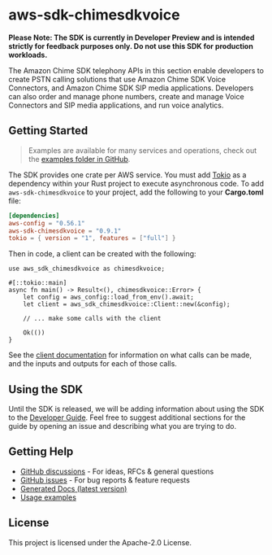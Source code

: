 # aws-sdk-chimesdkvoice

**Please Note: The SDK is currently in Developer Preview and is intended strictly for
feedback purposes only. Do not use this SDK for production workloads.**

The Amazon Chime SDK telephony APIs in this section enable developers to create PSTN calling solutions that use Amazon Chime SDK Voice Connectors, and Amazon Chime SDK SIP media applications. Developers can also order and manage phone numbers, create and manage Voice Connectors and SIP media applications, and run voice analytics.

## Getting Started

> Examples are available for many services and operations, check out the
> [examples folder in GitHub](https://github.com/awslabs/aws-sdk-rust/tree/main/examples).

The SDK provides one crate per AWS service. You must add [Tokio](https://crates.io/crates/tokio)
as a dependency within your Rust project to execute asynchronous code. To add `aws-sdk-chimesdkvoice` to
your project, add the following to your **Cargo.toml** file:

```toml
[dependencies]
aws-config = "0.56.1"
aws-sdk-chimesdkvoice = "0.9.1"
tokio = { version = "1", features = ["full"] }
```

Then in code, a client can be created with the following:

```rust,no_run
use aws_sdk_chimesdkvoice as chimesdkvoice;

#[::tokio::main]
async fn main() -> Result<(), chimesdkvoice::Error> {
    let config = aws_config::load_from_env().await;
    let client = aws_sdk_chimesdkvoice::Client::new(&config);

    // ... make some calls with the client

    Ok(())
}
```

See the [client documentation](https://docs.rs/aws-sdk-chimesdkvoice/latest/aws_sdk_chimesdkvoice/client/struct.Client.html)
for information on what calls can be made, and the inputs and outputs for each of those calls.

## Using the SDK

Until the SDK is released, we will be adding information about using the SDK to the
[Developer Guide](https://docs.aws.amazon.com/sdk-for-rust/latest/dg/welcome.html). Feel free to suggest
additional sections for the guide by opening an issue and describing what you are trying to do.

## Getting Help

* [GitHub discussions](https://github.com/awslabs/aws-sdk-rust/discussions) - For ideas, RFCs & general questions
* [GitHub issues](https://github.com/awslabs/aws-sdk-rust/issues/new/choose) - For bug reports & feature requests
* [Generated Docs (latest version)](https://awslabs.github.io/aws-sdk-rust/)
* [Usage examples](https://github.com/awslabs/aws-sdk-rust/tree/main/examples)

## License

This project is licensed under the Apache-2.0 License.

